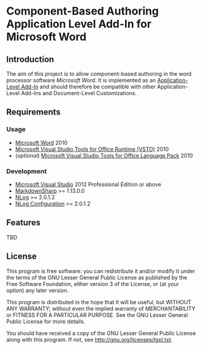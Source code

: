 ﻿# Component-Based Authoring Application Level Add-In for Microsoft Word

## Introduction

The aim of this project is to allow component-based authoring in the word
processor software *Microsoft Word*. It is implemented as an [Application-Level
Add-In](http://msdn.microsoft.com/library/vstudio/bb386298.aspx) and should
therefore be compatible with other Application-Level Add-Ins and Document-Level
Customizations.

## Requirements

### Usage

* [Microsoft Word](http://office.microsoft.com/word) 2010
* [Microsoft Visual Studio Tools for Office Runtime (VSTO)](http://microsoft.com/en-us/download/details.aspx?id=39290) 2010
* (*optional*) [Microsoft Visual Studio Tools for Office Language Pack](http://microsoft.com/en-us/download/details.aspx?id=39291) 2010

### Development

* [Microsoft Visual Studio](http://microsoft.com/visualstudio) 2012 Professional Edition or above
* [MarkdownSharp](http://nuget.org/packages/MarkdownSharp) >= 1.13.0.0
* [NLog](http://nuget.org/packages/NLog) >= 2.0.1.2
* [NLog Configuration](http://nuget.org/packages/NLog.Config) >= 2.0.1.2

## Features

TBD

## License

This program is free software: you can redistribute it and/or modify it under the terms of the GNU Lesser General Public License as published by the Free Software Foundation, either version 3 of the License, or (at your option) any later version.

This program is distributed in the hope that it will be useful, but WITHOUT ANY WARRANTY; without even the implied warranty of MERCHANTABILITY or FITNESS FOR A PARTICULAR PURPOSE.  See the GNU Lesser General Public License for more details.

You should have received a copy of the GNU Lesser General Public License along with this program. If not, see <http://gnu.org/licenses/lgpl.txt>.
